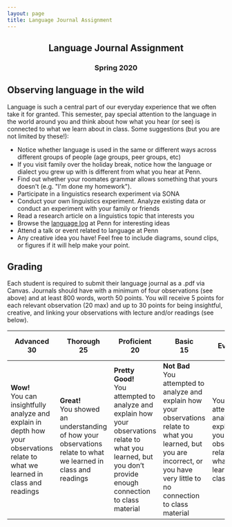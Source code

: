 ```yaml
---
layout: page
title: Language Journal Assignment
---
```


<h2 align="center">Language Journal Assignment</h2>
<h3 align="center">Spring 2020</h3>

## Observing language in the wild
Language is such a central part of our everyday experience that we often take it for granted. This semester, pay special attention to the language in the world around you and think about how what you hear (or see) is connected to what we learn about in class. Some suggestions (but you are not limited by these!):
- Notice whether language is used in the same or different ways across different groups of people (age groups, peer groups, etc)
- If you visit family over the holiday break, notice how the language or dialect you grew up with is different from what you hear at Penn.
- Find out whether your roomates grammar allows something that yours doesn't (e.g. "I'm done my homework").
- Participate in a linguistics research experiment via SONA 
- Conduct your own linguistics experiment. Analyze existing data or conduct an experiment with your family or friends 
- Read a research article on a linguistics topic that interests you
- Browse the [language log](https://languagelog.ldc.upenn.edu/nll/) at Penn for interesting ideas
- Attend a talk or event related to language at Penn 
- Any creative idea you have! Feel free to include diagrams, sound clips, or figures if it will help make your point.

## Grading

Each student is required to submit their language journal as a .pdf via Canvas. Journals should have with a minimum of four observations (see above) and at least 800 words, worth 50 points. You will receive 5 points for each relevant observation (20 max) and up to 30 points for being insightful, creative, and linking your observations with lecture and/or readings (see below).

Advanced<br>30 | Thorough<br>25 | Proficient<br>20 | Basic<br>15| No Evidence <br>10
--- | --- | --- | --- | ---
**Wow!**<br> You can insightfully analyze and explain in depth how your observations relate to what we learned in class and readings | **Great!**<br> You showed an understanding of how your observations relate to what we learned in class and readings | **Pretty Good!**<br> You attempted to analyze and explain how your observations relate to what you learned, but you don’t provide enough connection to class material | **Not Bad**<br> You attempted to analyze and explain how your observations relate to what you learned, but you are incorrect, or you have very little to no connection to class material | You did not attempt to analyze and explain how your observations relate to what you learned in class.
